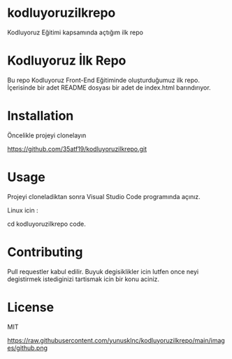 # kodluyoruzilkrepo
Kodluyoruz Eğitimi kapsamında açtığım ilk repo

# Kodluyoruz İlk Repo
Bu repo Kodluyoruz Front-End Eğitiminde oluşturduğumuz ilk repo. İçerisinde bir adet README dosyası bir adet de index.html barındırıyor.

# Installation
Öncelikle projeyi clonelayın

https://github.com/35atf19/kodluyoruzilkrepo.git

# Usage
Projeyi cloneladiktan sonra Visual Studio Code programında açınız.

Linux icin :

cd kodluyoruzilkrepo code.
# Contributing
Pull requestler kabul edilir. Buyuk degisiklikler icin lutfen once neyi degistirmek istediginizi tartismak icin bir konu aciniz.
# License
MIT
































https://raw.githubusercontent.com/yunusklnc/kodluyoruzilkrepo/main/images/github.png
